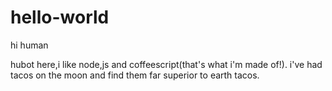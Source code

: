 # hello-world

hi human

hubot here,i like node,js and coffeescript(that's what i'm made of!).
i've had tacos on the moon and find them far superior to earth tacos.
